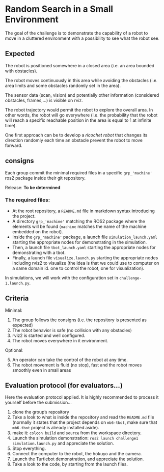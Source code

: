 # Random Search in a Small Environment

The goal of the challenge is to demonstrate the capability of a robot to move in a cluttered environment with a possibility to see what the robot see.

## Expected

The robot is positioned somewhere in a closed area (i.e. an area bounded with obstacles).

The robot moves continuously in this area while avoiding the obstacles (i.e. area limits and some obstacles randomly set in the area).

The sensor data (scan, vision) and potentially other information (considered obstacles, frames,...) is visible on rviz.

The robot trajectory would permit the robot to explore the overall area.
In other words, the robot will go everywhere (i.e. the probability that the robot will reach a specific reachable position in the area is equal to 1 at infinite time).

One first approach can be to develop a *ricochet robot* that changes its direction randomly each time an obstacle prevent the robot to move forward.

## consigns

Each group commit the minimal required files in a specific `grp_'machine'` ros2 package inside their git repository.

Release: **To be determined** <!-- **Monday afternoon of week-3** -->

### The required files:

* At the root repository, a `README.md` file in markdown syntax introducing the project.
* A directory `grp_'machine'` matching the ROS2 package where the elements will be found (`machine` matches the name of the machine embedded on the robot).
* Inside the `grp_'machine'` package, a launch file `simulation_launch.yaml` starting the appropriate nodes for demonstrating in the simulation.
* Then, a launch file `tbot_launch.yaml` starting the appropriate nodes for demonstrating with a tbot.
* Finally, a launch file `visualize.launch.py` starting the appropriate nodes including rviz2 to visualize (the idea is that we could use to computer on a same domain id. one to control the robot, one for visualization).

In simulations, we will work with the configuration set in `challenge-1.launch.py`.

## Criteria

Minimal:

1. The group follows the consigns (i.e. the repository is presented as expected)
2. The robot behavior is safe (no collision with any obstacles)
3. rviz2 is started and well configured.
4. The robot moves everywhere in it environment.

Optional:

5. An operator can take the control of the robot at any time.
6. The robot movement is fluid (no stop), fast and the robot moves smoothly even in small areas

## Evaluation protocol (for evaluators...)

Here the evaluation protocol applied.
It is highly recommended to process it yourself before the submission...

1. clone the group’s repository
2. Take a look to what is inside the repository and read the `README.md` file (normally it states that the project depends on `mb6-tbot`, make sure that `mb6-tbot` project is already installed aside).
3. make it: `colcon build` and `source` from the workspace directory.
4. Launch the simulation demonstration: `ros2 launch challenge1 simulation.launch.py` and appreciate the solution.
5. Stop everything.
6. Connect the computer to the robot, the hokuyo and the camera.
7. Launch the Turtlebot demonstration, and appreciate the solution.
8. Take a look to the code, by starting from the launch files.
